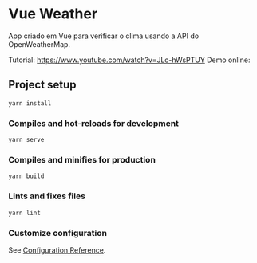 #  Vue Weather

App criado em Vue para verificar o clima usando a API do OpenWeatherMap.

Tutorial: https://www.youtube.com/watch?v=JLc-hWsPTUY
Demo online: 

## Project setup
```
yarn install
```

### Compiles and hot-reloads for development
```
yarn serve
```

### Compiles and minifies for production
```
yarn build
```

### Lints and fixes files
```
yarn lint
```

### Customize configuration
See [Configuration Reference](https://cli.vuejs.org/config/).
